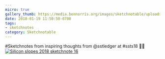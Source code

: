 ```yaml
---
micro: true
gallery_thumb: https://media.bennorris.org/images/sketchnotable/uploads/2018/86eb613256.jpg
date: 2018-01-19 11:50:50-0700
tags:
- sketchnotes
category: Sketchnotable
---
```


#Sketchnotes from inspiring thoughts from @sstledger at #ssts18 ✍🏼 [![Silicon slopes 2018 sketchnote 16](https://media.bennorris.org/images/sketchnotable/uploads/2018/86eb613256.jpg)](https://media.bennorris.org/images/sketchnotable/uploads/2018/86eb613256.jpg)